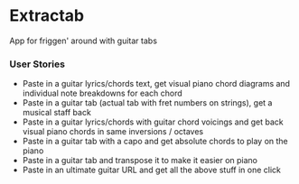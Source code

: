 # Extractab

App for friggen' around with guitar tabs

### User Stories

 - Paste in a guitar lyrics/chords text, get visual piano chord diagrams and individual note breakdowns for each chord
 - Paste in a guitar tab (actual tab with fret numbers on strings), get a musical staff back
 - Paste in a guitar lyrics/chords with guitar chord voicings and get back visual piano chords in same inversions / octaves
 - Paste in a guitar tab with a capo and get absolute chords to play on the piano
 - Paste in a guitar tab and transpose it to make it easier on piano
 - Paste in an ultimate guitar URL and get all the above stuff in one click

